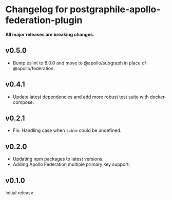 # Changelog for postgraphile-apollo-federation-plugin

**All major releases are breaking changes.**

## v0.5.0

- Bump eslint to 8.0.0 and move to @apollo/subgraph in place of @apollo/federation.

## v0.4.1

- Update latest dependencies and add more robust test suite with docker-compose.

## v0.2.1

- Fix: Handling case when `table` could be undefined.

## v0.2.0

- Updating npm packages to latest versions.
- Adding Apollo Federation multiple primary key support.

## v0.1.0

Initial release
